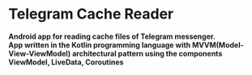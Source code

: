 Telegram Cache Reader
===

**Android app for reading cache files of Telegram messenger.\
App written in the Kotlin programming language with MVVM(Model-View-ViewModel) architectural pattern using the components ViewModel, LiveData, Coroutines**